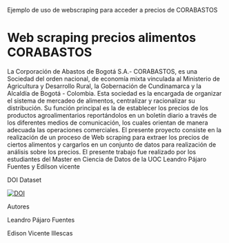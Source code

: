 
Ejemplo de uso de webscraping para acceder a precios de CORABASTOS

# Web scraping precios alimentos CORABASTOS

La Corporación de Abastos de Bogotá S.A.- CORABASTOS, es una Sociedad del orden nacional, de economía mixta vinculada al Ministerio de Agricultura y Desarrollo Rural, la Gobernación de Cundinamarca y la Alcaldía de Bogotá - Colombia.  Esta sociedad es la encargada de organizar el sistema de mercadeo de alimentos, centralizar y racionalizar su distribución.  Su función principal es la de establecer los precios de los productos agroalimentarios reportándolos en un boletín diario a través de los diferentes medios de comunicación, los cuales orientan de manera adecuada las operaciones comerciales.
El presente proyecto consiste en la realización de un proceso de Web scraping para extraer los precios de ciertos alimentos y cargarlos en un conjunto de datos para realización de análisis sobre los precios.
El presente trabajo fue realizado por los estudiantes del Master en Ciencia de Datos de la UOC Leandro Pájaro Fuentes y Edilson vicente

DOI Dataset

[![DOI](https://zenodo.org/badge/DOI/10.5281/zenodo.6433329.svg)](https://doi.org/10.5281/zenodo.6433329)

Autores

Leandro Pájaro Fuentes

Edison Vicente Illescas
